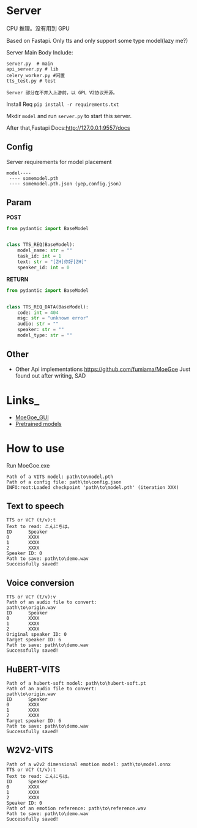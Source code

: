 # Server

CPU 推理。没有用到 GPU

Based on Fastapi. Only tts and only support some type model(lazy me?)

Server Main Body Include:

```
server.py  # main
api_server.py # lib
celery_worker.py #闲置
tts_test.py # test
```

```
Server 部分在不并入上游前，以 GPL V2协议开源。
```

Install Req
`pip install -r requirements.txt`

Mkdir `model` and run `server.py` to start this server.

After that,Fastapi Docs:http://127.0.0.1:9557/docs

## Config

Server requirements for model placement

```
model----
 ---- somemodel.pth
 ---- somemodel.pth.json (yep,config.json)
```

## Param

**POST**

```python
from pydantic import BaseModel


class TTS_REQ(BaseModel):
    model_name: str = ""
    task_id: int = 1
    text: str = "[ZH]你好[ZH]"
    speaker_id: int = 0
```

**RETURN**

```python
from pydantic import BaseModel


class TTS_REQ_DATA(BaseModel):
    code: int = 404
    msg: str = "unknown error"
    audio: str = ""
    speaker: str = ""
    model_type: str = ""
```

## Other

- Other Api implementations https://github.com/fumiama/MoeGoe Just found out after writing, SAD

# Links_

- [MoeGoe_GUI](https://github.com/CjangCjengh/MoeGoe_GUI)
- [Pretrained models](https://github.com/CjangCjengh/TTSModels)

# How to use

Run MoeGoe.exe

```
Path of a VITS model: path\to\model.pth
Path of a config file: path\to\config.json
INFO:root:Loaded checkpoint 'path\to\model.pth' (iteration XXX)
```

## Text to speech

```
TTS or VC? (t/v):t
Text to read: こんにちは。
ID      Speaker
0       XXXX
1       XXXX
2       XXXX
Speaker ID: 0
Path to save: path\to\demo.wav
Successfully saved!
```

## Voice conversion

```
TTS or VC? (t/v):v
Path of an audio file to convert:
path\to\origin.wav
ID      Speaker
0       XXXX
1       XXXX
2       XXXX
Original speaker ID: 0
Target speaker ID: 6
Path to save: path\to\demo.wav
Successfully saved!
```

## HuBERT-VITS

```
Path of a hubert-soft model: path\to\hubert-soft.pt
Path of an audio file to convert:
path\to\origin.wav
ID      Speaker
0       XXXX
1       XXXX
2       XXXX
Target speaker ID: 6
Path to save: path\to\demo.wav
Successfully saved!
```

## W2V2-VITS

```
Path of a w2v2 dimensional emotion model: path\to\model.onnx
TTS or VC? (t/v):t
Text to read: こんにちは。
ID      Speaker
0       XXXX
1       XXXX
2       XXXX
Speaker ID: 0
Path of an emotion reference: path\to\reference.wav
Path to save: path\to\demo.wav
Successfully saved!
```
